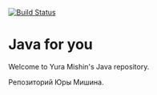 [![Build Status](https://travis-ci.org/YuraMishin/mishincorpjava.svg?branch=master)](https://travis-ci.org/YuraMishin/mishincorpjava)
# Java for you

Welcome to Yura Mishin's Java repository.

Репозиторий Юры Мишина.